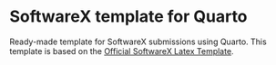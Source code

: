 # SoftwareX template for Quarto

Ready-made template for SoftwareX submissions using Quarto. This template is based on the 
[Official SoftwareX Latex Template](https://legacyfileshare-elsevier-com.myaccess.library.utoronto.ca/promis_misc/softwarex-osp-template.tex).
